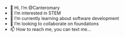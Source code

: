 - 👋 Hi, I’m @Canteromary
- 👀 I’m interested in STEM
- 🌱 I’m currently learning about software development
- 💞️ I’m looking to collaborate on foundations 
- 📫 How to reach me, you can text me...

<!---
Canteromary/Canteromary is a ✨ special ✨ repository because its `README.md` (this file) appears on your GitHub profile.
You can click the Preview link to take a look at your changes.
--->
